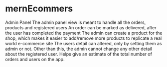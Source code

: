 # mernEcommers



Admin Panel
The admin panel view is meant to handle all the orders, products and registered users
An order can be marked as delivered, after the user has completed the payment
The admin can create a product for the shop, which makes it easier to add/remove more products to replicate a real world e-commerce site
The users detail can altered, only by setting them as admin or not. Other than this, the admin cannot change any other detail about the registered user.
Helps give an estimate of the total number of orders and users on the app.